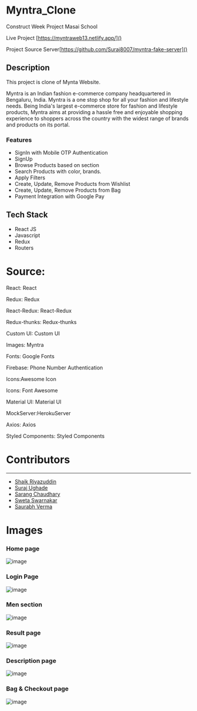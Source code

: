 # Myntra_Clone

Construct Week Project Masai School

Live Project [https://myntraweb13.netlify.app/]()


Project Source Server[https://github.com/Suraj8007/myntra-fake-server]()

## Description

This project is clone of Mynta Website.

Myntra is an Indian fashion e-commerce company headquartered in Bengaluru, India. Myntra is a one stop shop for all your fashion and lifestyle needs. Being India's largest e-commerce store for fashion and lifestyle products, Myntra aims at providing a hassle free and enjoyable shopping experience to shoppers across the country with the widest range of brands and products on its portal.

### Features

- SignIn with Mobile OTP Authentication
- SignUp
- Browse Products based on section
- Search Products with color, brands.
- Apply Filters
- Create, Update, Remove Products from Wishlist
- Create, Update, Remove Products from Bag
- Payment Integration with Google Pay

## Tech Stack

- React JS
- Javascript
- Redux
- Routers

# Source:

React: React

Redux: Redux

React-Redux: React-Redux

Redux-thunks: Redux-thunks

Custom UI: Custom UI

Images: Myntra

Fonts: Google Fonts

Firebase: Phone Number Authentication

Icons:Awesome Icon

Icons: Font Awesome

Material UI: Material UI

MockServer:HerokuServer

Axios: Axios

Styled Components: Styled Components

<!-- # Members and Their Responsibilities -->
  <div id="con">
    <h1>Contributors</h1>
    <hr>
    <ul>
      <a href="https://github.com/ShaikRiyazuddin"><li>Shaik Riyazuddin</li></a>
  <a href="https://github.com/Suraj8007"><li>Suraj Ughade</li></a>
  <a href="https://github.com/sarang999"><li>Sarang Chaudhary</li></a>
   <a href="https://github.com/Sweta-Swarnakar"><li>Sweta Swarnakar</li></a>
      <a href="https://github.com/akasaurabhverma"><li>Saurabh Verma</li></a>
    </ul>
    </div>

# Images

### Home page

![image]()

### Login Page

![image]()

### Men section

![image]()

### Result page

![image]()

### Description page

![image]()

### Bag & Checkout page

![image]()
